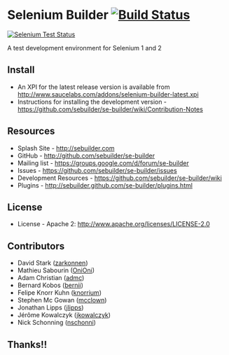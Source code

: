# Selenium Builder [![Build Status](https://secure.travis-ci.org/sebuilder/se-builder.png)](http://travis-ci.org/sebuilder/se-builder)

[![Selenium Test Status](https://saucelabs.com/browser-matrix/sebuilder.svg)](https://saucelabs.com/u/sebuilder)

A test development environment for Selenium 1 and 2

## Install

  * An XPI for the latest release version is available from http://www.saucelabs.com/addons/selenium-builder-latest.xpi
  * Instructions for installing the development version - https://github.com/sebuilder/se-builder/wiki/Contribution-Notes

## Resources

  * Splash Site - http://sebuilder.com
  * GitHub - http://github.com/sebuilder/se-builder
  * Mailing list - https://groups.google.com/d/forum/se-builder
  * Issues - https://github.com/sebuilder/se-builder/issues
  * Development Resources - https://github.com/sebuilder/se-builder/wiki
  * Plugins - http://sebuilder.github.com/se-builder/plugins.html

## License

  * License - Apache 2: http://www.apache.org/licenses/LICENSE-2.0
  
## Contributors

  * David Stark ([zarkonnen](https://github.com/Zarkonnen))
  * Mathieu Sabourin ([OniOni](https://github.com/OniOni))
  * Adam Christian ([admc](https://github.com/admc))
  * Bernard Kobos ([bernii](https://github.com/bernii))
  * Felipe Knorr Kuhn ([knorrium](https://github.com/knorrium))
  * Stephen Mc Gowan ([mcclown](https://github.com/mcclown))
  * Jonathan Lipps ([jlipps](https://github.com/jlipps))
  * Jérôme Kowalczyk ([jkowalczyk](https://github.com/jkowalczyk))
  * Nick Schonning ([nschonni](https://github.com/nschonni))

## Thanks!!
